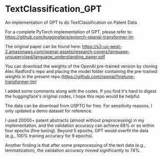 # TextClassification_GPT
An implementation of GPT to do TextClassification on Patent Data

For a complete PyTorch implementation of GPT, please refer to:
https://github.com/huggingface/pytorch-openai-transformer-lm

The original paper can be found here: https://s3-us-west-2.amazonaws.com/openai-assets/research-covers/language-unsupervised/language_understanding_paper.pdf

You can download the weights of the OpenAI pre-trained version by cloning Alec Radford's repo and placing the model folder containing the pre-trained weights in the present repo.(https://github.com/openai/finetune-transformer-lm)

I added some comments along with the codes. If you find it's hard to digest the huggingface's original codes, I hope this repo would be helpful.

The data can be download from USPTO for free. For sensitivity reasons, I only updated a demo dataset for reference.

I used 20000+ patent abstracts (almost without preprocessing) in my implementation, and the validation accuracy can achieve 68% or so within four epochs (fine tuning). Beyond 5 epochs, GPT would overfit the data (e.g., 100% training accuracy for 9 epochs).

Another finding is that after some preprocessing of the text data (e.g., lemmatization), the validation accuracy moved significantly to 74%.
